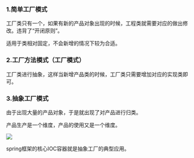### 1.简单工厂模式

工厂类只有一个，如果有新的产品对象出现的时候，工程类就需要对应的做出修改。违背了“开闭原则”。

适用于类相对固定，不会新增的情况下较为合适。

### 2.工厂方法模式（工厂模式）

工厂类进行抽象，这样当新增产品类的时候，工厂类只需要增加对应的实现类即可。

### 3.抽象工厂模式

由于出现大量的产品对象，于是就出现了对产品进行归类。

产品生产是一个维度，产品的使用又是一个维度。

![](D:\20-workspace\myRpository\image\工厂抽象模式.jpg)

spring框架的核心IOC容器就是抽象工厂的典型应用。